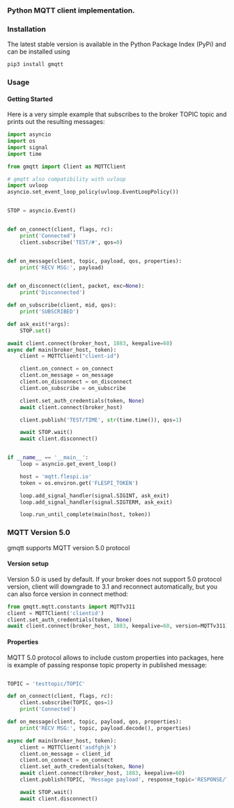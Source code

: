 ### Python MQTT client implementation.


### Installation 

The latest stable version is available in the Python Package Index (PyPi) and can be installed using
```bash
pip3 install gmqtt
```


### Usage
#### Getting Started

Here is a very simple example that subscribes to the broker TOPIC topic and prints out the resulting messages:

```python
import asyncio
import os
import signal
import time

from gmqtt import Client as MQTTClient

# gmqtt also compatibility with uvloop  
import uvloop
asyncio.set_event_loop_policy(uvloop.EventLoopPolicy())


STOP = asyncio.Event()


def on_connect(client, flags, rc):
    print('Connected')
    client.subscribe('TEST/#', qos=0)


def on_message(client, topic, payload, qos, properties):
    print('RECV MSG:', payload)


def on_disconnect(client, packet, exc=None):
    print('Disconnected')

def on_subscribe(client, mid, qos):
    print('SUBSCRIBED')

def ask_exit(*args):
    STOP.set()

await client.connect(broker_host, 1883, keepalive=60)
async def main(broker_host, token):
    client = MQTTClient("client-id")

    client.on_connect = on_connect
    client.on_message = on_message
    client.on_disconnect = on_disconnect
    client.on_subscribe = on_subscribe

    client.set_auth_credentials(token, None)
    await client.connect(broker_host)

    client.publish('TEST/TIME', str(time.time()), qos=1)

    await STOP.wait()
    await client.disconnect()


if __name__ == '__main__':
    loop = asyncio.get_event_loop()

    host = 'mqtt.flespi.io'
    token = os.environ.get('FLESPI_TOKEN')

    loop.add_signal_handler(signal.SIGINT, ask_exit)
    loop.add_signal_handler(signal.SIGTERM, ask_exit)

    loop.run_until_complete(main(host, token))
``` 

### MQTT Version 5.0
gmqtt supports MQTT version 5.0 protocol

#### Version setup
Version 5.0 is used by default. If your broker does not support 5.0 protocol version, client will downgrade to 3.1 and reconnect automatically, but you can also force version in connect method:
```python
from gmqtt.mqtt.constants import MQTTv311
client = MQTTClient('clientid')
client.set_auth_credentials(token, None)
await client.connect(broker_host, 1883, keepalive=60, version=MQTTv311)
```

#### Properties
MQTT 5.0 protocol allows to include custom properties into packages, here is example of passing response topic property in published message:
```python

TOPIC = 'testtopic/TOPIC'

def on_connect(client, flags, rc):
    client.subscribe(TOPIC, qos=1)
    print('Connected')

def on_message(client, topic, payload, qos, properties):
    print('RECV MSG:', topic, payload.decode(), properties)

async def main(broker_host, token):
    client = MQTTClient('asdfghjk')
    client.on_message = client_id
    client.on_connect = on_connect
    client.set_auth_credentials(token, None)
    await client.connect(broker_host, 1883, keepalive=60)
    client.publish(TOPIC, 'Message payload', response_topic='RESPONSE/TOPIC')

    await STOP.wait()
    await client.disconnect()
```
